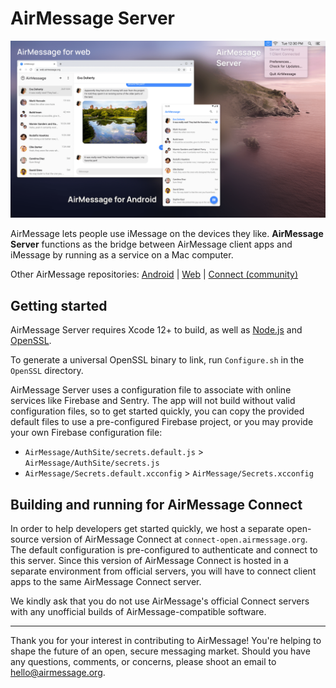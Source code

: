 # AirMessage Server

![AirMessage for Android and AirMessage for web connected to AirMessage Server](README/overview.png)

AirMessage lets people use iMessage on the devices they like.
**AirMessage Server** functions as the bridge between AirMessage client apps and iMessage by running as a service on a Mac computer.

Other AirMessage repositories:
[Android](https://github.com/airmessage/airmessage-android) |
[Web](https://github.com/airmessage/airmessage-web) |
[Connect (community)](https://github.com/airmessage/airmessage-connect-java)

## Getting started

AirMessage Server requires Xcode 12+ to build, as well as [Node.js](https://nodejs.org) and [OpenSSL](https://www.openssl.org).

To generate a universal OpenSSL binary to link, run `Configure.sh` in the `OpenSSL` directory.

AirMessage Server uses a configuration file to associate with online services like Firebase and Sentry.
The app will not build without valid configuration files, so to get started quickly, you can copy the provided default files to use a pre-configured Firebase project, or you may provide your own Firebase configuration file:
- `AirMessage/AuthSite/secrets.default.js` > `AirMessage/AuthSite/secrets.js`
- `AirMessage/Secrets.default.xcconfig` > `AirMessage/Secrets.xcconfig`

## Building and running for AirMessage Connect

In order to help developers get started quickly, we host a separate open-source version of AirMessage Connect at `connect-open.airmessage.org`.
The default configuration is pre-configured to authenticate and connect to this server.
Since this version of AirMessage Connect is hosted in a separate environment from official servers, you will have to connect client apps to the same AirMessage Connect server.

We kindly ask that you do not use AirMessage's official Connect servers with any unofficial builds of AirMessage-compatible software.

---

Thank you for your interest in contributing to AirMessage!
You're helping to shape the future of an open, secure messaging market.
Should you have any questions, comments, or concerns, please shoot an email to [hello@airmessage.org](mailto:hello@airmessage.org).
